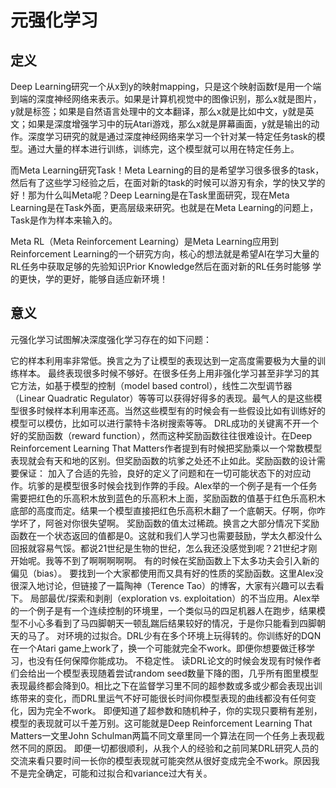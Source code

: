 # 元强化学习

## 定义

Deep Learning研究一个从x到y的映射mapping，只是这个映射函数f是用一个端到端的深度神经网络来表示。如果是计算机视觉中的图像识别，那么x就是图片，y就是标签；如果是自然语言处理中的文本翻译，那么x就是比如中文，y就是英文；如果是深度增强学习中的玩Atari游戏，那么x就是屏幕画面，y就是输出的动作。深度学习研究的就是通过深度神经网络来学习一个针对某一特定任务task的模型。通过大量的样本进行训练，训练完，这个模型就可以用在特定任务上。

而Meta Learning研究Task！Meta Learning的目的是希望学习很多很多的task，然后有了这些学习经验之后，在面对新的task的时候可以游刃有余，学的快又学的好！那为什么叫Meta呢？Deep Learning是在Task里面研究，现在Meta Learning是在Task外面，更高层级来研究。也就是在Meta Learning的问题上，Task是作为样本来输入的。

Meta RL（Meta Reinforcement Learning）是Meta Learning应用到Reinforcement Learning的一个研究方向，核心的想法就是希望AI在学习大量的RL任务中获取足够的先验知识Prior Knowledge然后在面对新的RL任务时能够 学的更快，学的更好，能够自适应新环境！

## 意义

元强化学习试图解决深度强化学习存在的如下问题：

它的样本利用率非常低。换言之为了让模型的表现达到一定高度需要极为大量的训练样本。
最终表现很多时候不够好。在很多任务上用非强化学习甚至非学习的其它方法，如基于模型的控制（model based control），线性二次型调节器（Linear Quadratic Regulator）等等可以获得好得多的表现。最气人的是这些模型很多时候样本利用率还高。当然这些模型有的时候会有一些假设比如有训练好的模型可以模仿，比如可以进行蒙特卡洛树搜索等等。
DRL成功的关键离不开一个好的奖励函数（reward function），然而这种奖励函数往往很难设计。在Deep Reinforcement Learning That Matters作者提到有时候把奖励乘以一个常数模型表现就会有天和地的区别。但奖励函数的坑爹之处还不止如此。奖励函数的设计需要保证：
加入了合适的先验，良好的定义了问题和在一切可能状态下的对应动作。坑爹的是模型很多时候会找到作弊的手段。Alex举的一个例子是有一个任务需要把红色的乐高积木放到蓝色的乐高积木上面，奖励函数的值基于红色乐高积木底部的高度而定。结果一个模型直接把红色乐高积木翻了一个底朝天。仔啊，你咋学坏了，阿爸对你很失望啊。
奖励函数的值太过稀疏。换言之大部分情况下奖励函数在一个状态返回的值都是0。这就和我们人学习也需要鼓励，学太久都没什么回报就容易气馁。都说21世纪是生物的世纪，怎么我还没感觉到呢？21世纪才刚开始呢。我等不到了啊啊啊啊啊。
有的时候在奖励函数上下太多功夫会引入新的偏见（bias）。
要找到一个大家都使用而又具有好的性质的奖励函数。这里Alex没很深入地讨论，但链接了一篇陶神（Terence Tao）的博客，大家有兴趣可以去看下。
局部最优/探索和剥削（exploration vs. exploitation）的不当应用。Alex举的一个例子是有一个连续控制的环境里，一个类似马的四足机器人在跑步，结果模型不小心多看到了马四脚朝天一顿乱踹后结果较好的情况，于是你只能看到四脚朝天的马了。
对环境的过拟合。DRL少有在多个环境上玩得转的。你训练好的DQN在一个Atari game上work了，换一个可能就完全不work。即便你想要做迁移学习，也没有任何保障你能成功。
不稳定性。
读DRL论文的时候会发现有时候作者们会给出一个模型表现随着尝试random seed数量下降的图，几乎所有图里模型表现最终都会降到0。相比之下在监督学习里不同的超参数或多或少都会表现出训练带来的变化，而DRL里运气不好可能很长时间你模型表现的曲线都没有任何变化，因为完全不work。
即便知道了超参数和随机种子，你的实现只要稍有差别，模型的表现就可以千差万别。这可能就是Deep Reinforcement Learning That Matters一文里John Schulman两篇不同文章里同一个算法在同一个任务上表现截然不同的原因。
即便一切都很顺利，从我个人的经验和之前同某DRL研究人员的交流来看只要时间一长你的模型表现就可能突然从很好变成完全不work。原因我不是完全确定，可能和过拟合和variance过大有关。
